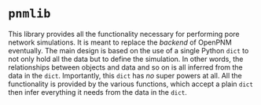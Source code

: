 # `pnmlib`

This library provides all the functionality necessary for performing pore network simulations. It is meant to replace the *backend* of OpenPNM eventually. The main design is based on the use of a single Python `dict` to not only hold all the data but to define the simulation. In other words, the relationships between objects and data and so on is all inferred from the data in the `dict`. Importantly, this `dict` has *no* super powers at all.  All the functionality is provided by the various functions, which accept a plain `dict` then infer everything it needs from the data in the `dict`.
